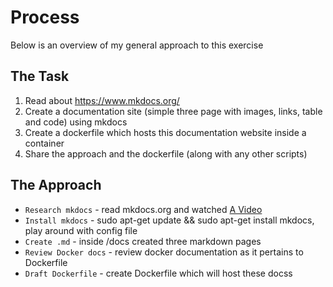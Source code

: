 # Process

Below is an overview of my general approach to this exercise

## The Task

1.	Read about https://www.mkdocs.org/
2.	Create a documentation site (simple three page with images, links, table and code) using mkdocs
3.	Create a dockerfile which hosts this documentation website inside a container
4.	Share the approach and the dockerfile (along with any other scripts)

## The Approach

* `Research mkdocs` - read mkdocs.org and watched [A Video](https://www.youtube.com/watch?v=tB6QN2ljDL8)
* `Install mkdocs` - sudo apt-get update && sudo apt-get install mkdocs, play around with config file
* `Create .md` - inside /docs created three markdown pages
* `Review Docker docs` - review docker documentation as it pertains to Dockerfile
* `Draft Dockerfile` - create Dockerfile which will host these docss
